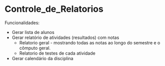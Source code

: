 # Controle_de_Relatorios

Funcionalidades:
- Gerar lista de alunos
- Gerar relatório de atividades (resultados) com notas
  * Relatorio geral - mostrando todas as notas ao longo do semestre e o cômputo geral.
  * Relatorio de testes de cada atividade
- Gerar calendário da disciplina
